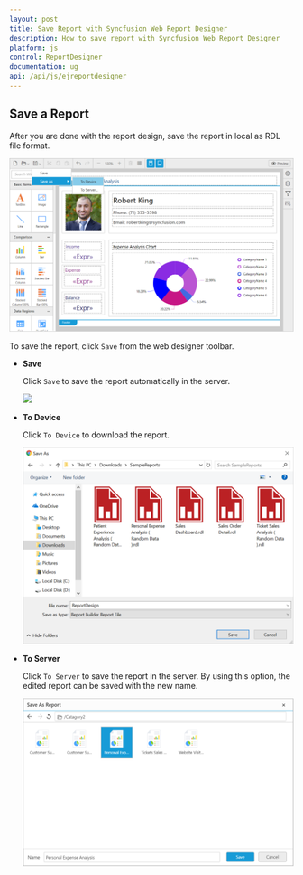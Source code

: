 ```yaml
---
layout: post
title: Save Report with Syncfusion Web Report Designer
description: How to save report with Syncfusion Web Report Designer
platform: js
control: ReportDesigner
documentation: ug
api: /api/js/ejreportdesigner
---
```


## Save a Report

After you are done with the report design, save the report in local as RDL file format.

![](Save-Report-Images/Save-Report.png)

To save the report, click `Save` from the web designer toolbar.

  * **Save**
    
    Click `Save` to save the report automatically in the server.

    ![](images/Save-Report-Server.png)

  * **To Device**
    
    Click `To Device` to download the report.

    ![](Save-Report-Images/Save-Report-ToDevice.png)

  * **To Server**
    
    Click `To Server` to save the report in the server. By using this option, the edited report can be saved with the new name.

    ![](Save-Report-Images/Save-Report-Server.png)
